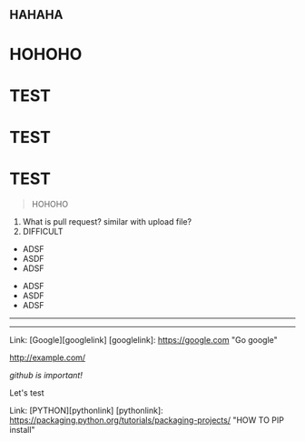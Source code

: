 HAHAHA
------

HOHOHO
======

# TEST
 # TEST
  # TEST
  
> HOHOHO

1. What is pull request? similar with upload file?
2. DIFFICULT

* ADSF
 * ASDF
  *  ADSF
+ ADSF
 + ASDF
  + ADSF

* * *
--------


Link: [Google][googlelink]
[googlelink]: https://google.com "Go google"

<http://example.com/>

*github is important!*



Let's test 


Link: [PYTHON][pythonlink]
[pythonlink]: https://packaging.python.org/tutorials/packaging-projects/ "HOW TO PIP install"
